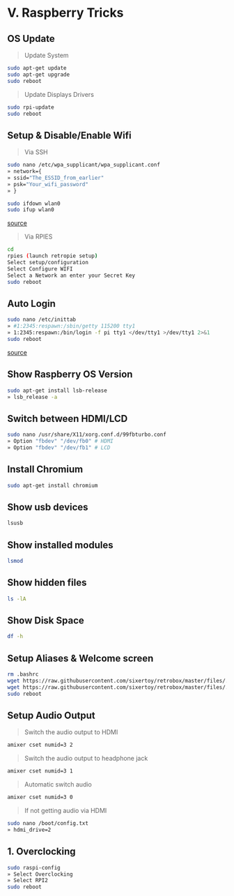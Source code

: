 # V. Raspberry Tricks

## OS Update

> Update System

```bash
sudo apt-get update
sudo apt-get upgrade
sudo reboot
```

> Update Displays Drivers

```bash
sudo rpi-update
sudo reboot
```

## Setup & Disable/Enable Wifi

> Via SSH

```bash
sudo nano /etc/wpa_supplicant/wpa_supplicant.conf
» network={
» ssid="The_ESSID_from_earlier"
» psk="Your_wifi_password"
» }
```

```bash
sudo ifdown wlan0
sudo ifup wlan0
```

[source](https://www.raspberrypi.org/documentation/configuration/wireless/wireless-cli.md)

> Via RPIES

```bash
cd
rpies (launch retropie setup)
Select setup/configuration
Select Configure WIFI
Select a Network an enter your Secret Key
sudo reboot
```

## Auto Login

```bash
sudo nano /etc/inittab
» #1:2345:respawn:/sbin/getty 115200 tty1
» 1:2345:respawn:/bin/login -f pi tty1 </dev/tty1 >/dev/tty1 2>&1
sudo reboot
```

[source](http://www.opentechguides.com/how-to/article/raspberry-pi/5/raspberry-pi-auto-start.html)

## Show Raspberry OS Version

```bash
sudo apt-get install lsb-release
» lsb_release -a
```

## Switch between HDMI/LCD

```bash
sudo nano /usr/share/X11/xorg.conf.d/99fbturbo.conf
» Option "fbdev" "/dev/fb0" # HDMI
» Option "fbdev" "/dev/fb1" # LCD
```

## Install Chromium

```bash
sudo apt-get install chromium
```

## Show usb devices

```bash
lsusb
```

## Show installed modules

```bash
lsmod
```

## Show hidden files

```bash
ls -lA
```

## Show Disk Space

```bash
df -h
```

## Setup Aliases & Welcome screen

```bash
rm .bashrc
wget https://raw.githubusercontent.com/sixertoy/retrobox/master/files/.bashrc
wget https://raw.githubusercontent.com/sixertoy/retrobox/master/files/.bash_aliases
sudo reboot
```

## Setup Audio Output

> Switch the audio output to HDMI

```bash
amixer cset numid=3 2
```

> Switch the audio output to headphone jack

```bash
amixer cset numid=3 1
```

> Automatic switch audio

```bash
amixer cset numid=3 0
```

> If not getting audio via HDMI

```bash
sudo nano /boot/config.txt
» hdmi_drive=2
```

## 1. Overclocking

```bash
sudo raspi-config
» Select Overclocking
» Select RPI2
sudo reboot
```



